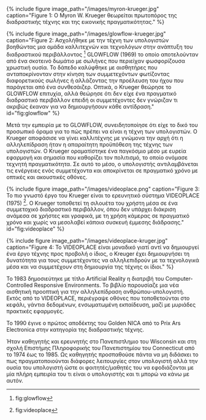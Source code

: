 {% include figure image_path="/images/myron-krueger.jpg" caption="Figure 1: Ο Myron W. Krueger θεωρείται πρωτοπόρος της διαδραστικής τέχνης και της εικονικής πραγματικότητας." %}

{% include figure image_path="/images/glowflow-krueger.jpg" caption="Figure 2: Ασχολήθηκε με την τέχνη των υπολογιστών βοηθώντας μια ομάδα καλλιτεχνών και τεχνολόγων στην ανάπτυξη του διαδραστικού περιβάλλοντος [^1] GLOWFLOW (1969) το οποίο αποτελούνταν από ένα σκοτεινό δωμάτιο με σωλήνες που περιείχαν φωσφορίζουσα χρωστική ουσία. Το δάπεδο καλύφθηκε με αισθητήρες που ανταποκρίνονταν στην κίνηση των συμμετεχόντων φωτίζοντας διαφορετικούς σωλήνες ή αλλάζοντας την προέλευση του ήχου που παράγεται από ένα συνθεσάιζερ. Οπτικά, ο Krueger θεώρησε το GLOWFLOW επιτυχία, αλλά θεώρησε ότι δεν είχε ένα πραγματικό διαδραστικό περιβάλλον επειδή οι συμμετέχοντες δεν γνώριζαν τι ακριβώς έκαναν για να δημιουργήσουν κάθε αντίδραση." id="fig:glowflow" %}

Μετά την εμπειρία με το GLOWFLOW, συνειδητοποίησε ότι είχε το δικό του προσωπικό όραμα για το πώς πρέπει να είναι η τέχνη των υπολογιστών. Ο Krueger αποφάσισε να γίνει καλλιτέχνης με γνώμονα την αρχή ότι η αλληλεπίδραση ήταν η απαραίτητη προϋπόθεση της τέχνης των υπολογιστών. Ο Krueger οραματίστηκε ένα παγκόσμιο μέσο με ευρεία εφαρμογή και σημασία που καθορίζει τον πολιτισμό, το οποίο ονόμασε τεχνητή πραγματικότητα. Σε αυτό το μέσο, ο υπολογιστής αντιλαμβάνεται τις ενέργειες ενός συμμετέχοντα και αποκρίνεται σε πραγματικό χρόνο με οπτικές και ακουστικές οθόνες.

{% include figure image_path="/images/videoplace.png" caption="Figure 3: Το πιο γνωστό έργο του Krueger είναι το ερευνητικό σύστημα VIDEOPLACE (1975) [^2]. Ο Krueger τοποθετεί τη σιλουέτα του χρήστη μέσα σε ένα συμμετοχικό διαδραστικό περιβάλλον, όπου δεν υπάρχει διάκριση ανάμεσα σε χρήστες και γραφικά, με τη χρήση κάμερας σε πραγματικό χρόνο και χωρίς να μεσολαβεί κάποια συσκευή έμμεσης διάδρασης." id="fig:videoplace" %}

{% include figure image_path="/images/videoplace-kruger.jpg" caption="Figure 4: Το VIDEOPLACE είναι μοναδικό γιατί αντί να δημιουργεί ένα έργο τέχνης προς προβολή ο ίδιος, ο Kreuger έχει δημιουργήσει τη δυνατότητα για τους συμμετέχοντες να αλληλεπιδρούν με τα τεχνολογικά μέσα και να συμμετέχουν στη δημιουργία της τέχνης οι ίδιοι." %}

Το 1983 δημοσιεύτηκε με τίτλο Artificial Reality η διατριβή του Computer-Controlled Responsive Environments. Το βιβλίο παρουσίαζε μια νέα αισθητική προοπτική για την αλληλεπίδραση ανθρώπου-υπολογιστή. Εκτός από το VIDEOPLACE, περιέγραψε οθόνες που τοποθετούνται στο κεφάλι, γάντια δεδομένων, ενσωματωμένη εκπαίδευση, μαζί με μυριάδες πρακτικές εφαρμογές.

Το 1990 έγινε ο πρώτος αποδέκτης του Golden NICA από το Prix Ars Electronica στην κατηγορία της διαδραστικής τέχνης.

Ήταν καθηγητής και ερευνητής στο Πανεπιστλημιο του Wisconsin και στη σχολή Επιστήμης Πληροφορικής του Πανεπιστημίου του Connecticut από το 1974 έως το 1985. Ως καθηγητής προσπαθούσε πάντα να μη διδάσκει το πως πραγματοποιούνται διάφορες λειτουργίες στον υπολογιστή αλλά την ουσία του υπολογιστή ώστε οι φοιτητές/μαθητές του να εφοδιάζονται με μία πλήρη εμπειρία του τι είναι ο υπολογιστής και τι μπορώ να κάνω με αυτόν. 


[^1]: fig:glowflow

[^2]: fig:videoplace
